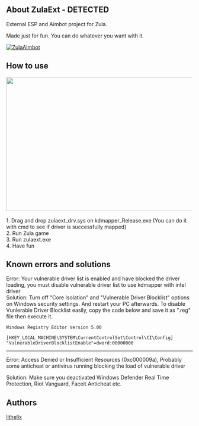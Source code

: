 ## About ZulaExt - DETECTED

External ESP and Aimbot project for Zula.

Made just for fun. You can do whatever you want with it.

[![ZulaAimbot](https://img.shields.io/github/downloads/lithellx/zulaext/total?style=for-the-badge&label=zulaext%20Downloads&color=red)](https://github.com/lithellx/zulaext/releases)

## How to use
<a href="https://streamable.com/nimbcy">
    <img src="https://cdn-cf-east.streamable.com/image/nimbcy.jpg" width="640" height="360"/>
</a>
<br><br>
1. Drag and drop zulaext_drv.sys on kdmapper_Release.exe (You can do it with cmd to see if driver is successfully mapped)<br>
2. Run Zula game<br>
3. Run zulaext.exe<br>
4. Have fun

<br>

## Known errors and solutions
Error: Your vulnerable driver list is enabled and have blocked the driver loading, you must disable vulnerable driver list to use kdmapper with intel driver
<br>
Solution: Turn off "Core Isolation" and "Vulnerable Driver Blocklist" options on Windows security settings. And restart your PC afterwards.
To disable Vunlerable Driver Blocklist easily, copy the code below and save it as ".reg" file then execute it.
```
Windows Registry Editor Version 5.00

[HKEY_LOCAL_MACHINE\SYSTEM\CurrentControlSet\Control\CI\Config]
"VulnerableDriverBlocklistEnable"=dword:00000000
```
<hr>
Error: Access Denied or Insufficient Resources (0xc000009a), Probably some anticheat or antivirus running blocking the load of vulnerable driver

Solution: Make sure you deactivated Windows Defender Real Time Protection, Riot Vanguard, Faceit Anticheat etc. 

## Authors
[lithellx](https://github.com/lithellx)
